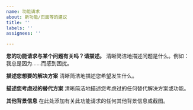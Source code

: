 ```yaml
---
name: 功能请求
about: 新功能/页面等的建议
title: ''
labels: ''
assignees: ''

---
```


**您的功能请求与某个问题有关吗？请描述。**
清晰简洁地描述问题是什么。例如：我总是因为……而感到困扰。

**描述您想要的解决方案**
清晰简洁地描述您希望发生什么。

**描述您考虑过的替代方案**
清晰简洁地描述您考虑过的任何替代解决方案或功能。

**其他背景信息**
在此处添加有关此功能请求的任何其他背景信息或截图。
